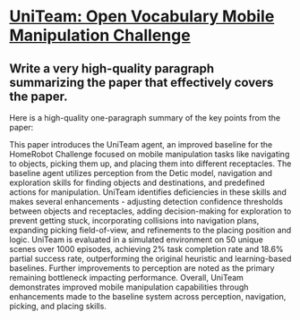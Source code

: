 # [UniTeam: Open Vocabulary Mobile Manipulation Challenge](https://arxiv.org/abs/2312.08611)

## Write a very high-quality paragraph summarizing the paper that effectively covers the paper.

 Here is a high-quality one-paragraph summary of the key points from the paper:

This paper introduces the UniTeam agent, an improved baseline for the HomeRobot Challenge focused on mobile manipulation tasks like navigating to objects, picking them up, and placing them into different receptacles. The baseline agent utilizes perception from the Detic model, navigation and exploration skills for finding objects and destinations, and predefined actions for manipulation. UniTeam identifies deficiencies in these skills and makes several enhancements - adjusting detection confidence thresholds between objects and receptacles, adding decision-making for exploration to prevent getting stuck, incorporating collisions into navigation plans, expanding picking field-of-view, and refinements to the placing position and logic. UniTeam is evaluated in a simulated environment on 50 unique scenes over 1000 episodes, achieving 2\% task completion rate and 18.6% partial success rate, outperforming the original heuristic and learning-based baselines. Further improvements to perception are noted as the primary remaining bottleneck impacting performance. Overall, UniTeam demonstrates improved mobile manipulation capabilities through enhancements made to the baseline system across perception, navigation, picking, and placing skills.
